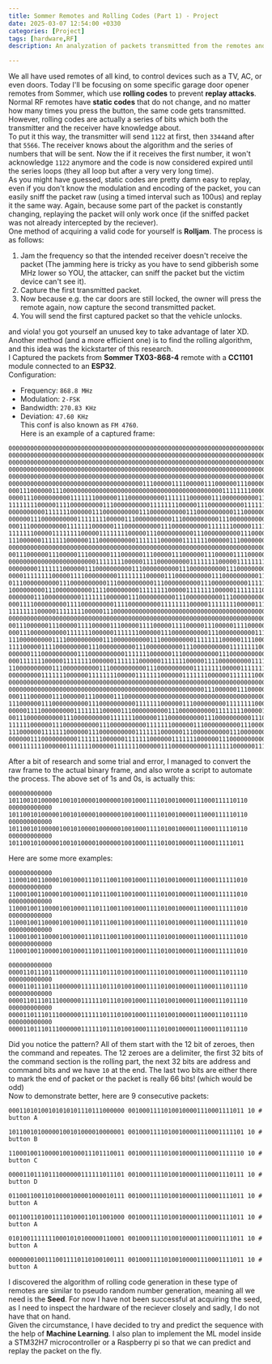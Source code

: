 ```yaml
---
title: Sommer Remotes and Rolling Codes (Part 1) - Project
date: 2025-03-07 12:54:00 +0330
categories: [Project]
tags: [hardware,RF]
description: An analyzation of packets transmitted from the remotes and how to replay them

---
```


We all have used remotes of all kind, to control devices such as a TV, AC, or even doors. Today I'll be focusing on some specific garage door opener remotes from Sommer, which use **rolling codes** to prevent **replay attacks**.  
Normal RF remotes have **static codes** that do not change, and no matter how many times you press the button, the same code gets transmitted. However, rolling codes are actually a series of bits which both the transmitter and the receiver have knowledge about.   
To put it this way, the transmitter will send `1122` at first, then `3344`and after that `5566`. The receiver knows about the algorithm and the series of numbers that will be sent. Now the if it receives the first number, it won't acknowledge `1122` anymore and the code is now considered expired until the series loops (they all loop but after a very very long time).  
As you might have guessed, static codes are pretty damn easy to replay, even if you don't know the modulation and encoding of the packet, you can easily sniff the packet raw (using a timed interval such as 100us) and replay it the same way. Again, because some part of the packet is constantly changing, replaying the packet will only work once (if the sniffed packet was not already intercepted by the reciever).  
One method of acquiring a valid code for yourself is **Rolljam**. The process is as follows:
1. Jam the frequency so that the intended receiver doesn't receive the packet (The jamming here is tricky as you have to send gibberish some MHz lower so YOU, the attacker, can sniff the packet but the victim device can't see it).
2. Capture the first transmitted packet.
3. Now because e.g. the car doors are still locked, the owner will press the remote again, now capture the second transmitted packet.
4. You will send the first captured packet so that the vehicle unlocks. 

and viola! you got yourself an unused key to take advantage of later XD.  
Another method (and a more efficient one) is to find the rolling algorithm, and this idea was the kickstarter of this research.  
I Captured the packets from **Sommer TX03-868-4** remote with a **CC1101** module connected to an **ESP32**.  
Configuration:  
- Frequency: `868.8 MHz`  
- Modulation: `2-FSK`  
- Bandwidth: `270.83 KHz`  
- Deviation: `47.60 KHz`  
This conf is also known as `FM 4760`.  
Here is an example of a captured frame:
```
000000000000000000000000000000000000000000000000000000000000000000000000000000000000000000000000000000000000000000000000
000000000000000000000000000000000000000000000000000000000000000000000000000000000000000000000000000000000000000000000000
000000000000000000000000000000000000000000000000000000000000000000000000000000000000000000000000000000000000000000000000
000000000000000000000000000000000000000000000000000000000000000000000000000000000000000000000000000000000000000000000000
000000000000000000000000000000000000000000000000000000000000000000000000000000000000000000000000000000000000000000000000
000000000000000000000000000000000000011100000111100000111000000111000000111000001110000001110000011100000011100000011100
000111000000111000000000000000000000000000000000000000000001111111100000111000000000011111111000001111111100000111000000
000011100000000001111111000000111000000000011111110000001110000000000111000000000011100000000011110000000000111000000000
111111110000011110000000001110000000000111111110000011100000000001111111100000111000000000011100000000001110000000000111
000000000011111110000001110000000000111000000000011100000000001110000000001111000000000011100000000011111111000001111000
000000111000000000011111111000001110000000000111000000000011100000000001111111000000111111110000011111111000001111111000
000111000000000011111110000001110000000000111000000000011111110000011110000000000111000000000111100000000011110000000001
111111100000111111110000011111111000001110000000000111000000000011100000000001111111100000111111100000011111110000001111
111000000111111100000011100000000001111111000000111111100000011100000000000000000000000000000000000000000000000000000000
000000000000000000000000000000000000000000000000000000000000000000000000000000000000000000000000000000000000000000000000
001110000001110000011100000011100000011100000111000000111000001111000001110000001110000011110000011100000000000000000000
000000000000000000000000111111110000011110000000001111111100000111111110000011100000000001110000000000111111110000011100
000000001111111000000111000000000011100000000001110000000000111000000000011100000000011111111000001111000000000111100000
000011111111000001111000000000111111110000011100000000001110000000000111000000000011100000000001111111000000111000000000
011100000000001110000000000111000000000011100000000001110000000000111111100000011100000000011110000000000111111100000111
100000000011100000000001111000000000111111110000011111111000001111111100000111111110000011100000000001111111000000111000
000000011100000000001111111000000111000000000011100000000001110000000000111000000000011111110000001111111000001111111100
000111100000000011110000000001111000000000111111110000011111111000001111111100000111111110000011111111000001111000000000
111111110000011111111000001110000000000000000000000000000000000000000000000000000000000000000000000000000000000000000000
000000000000000000000000000000000000000000000000000000000000000000000000000000000000000011100000111000000111000001111000
001110000001110000011110000011100000111100000111100000111000001111000000000000000000000000000000000000000000001111111100
000111000000000011111110000001111111000000111000000000011100000000001111111000000111000000000011111110000001110000000000
111000000000111100000000001110000000000111000000000111111110000011110000000001111000000000111111110000011110000000001111
111100000111100000000011100000000001110000000000111000000000011111111000001110000000000111000000000011100000000001110000
000000111000000000011100000000001111111000000111000000000011100000000001111111000000111000000000011100000000001110000000
000111111100000111111110000001111111000000111111100000111100000000011111111000001111000000000111000000000011111111000001
110000000000111000000000011100000000001110000000000111111110000011111111000001111111100000111000000000011100000000001110
000000000111111100000011111111000001111111000000111111100000011111110000001110000000000111111100000011111110000001110000
000000000000000000000000000000000000000000000000000000000000000000000000000000000000000000000000000000000000000000000000
000000000000000000000000000000000000000000000000000000111000000111000000111000001110000001110000011110000011100000011100
000111000000111000000111000001110000000000000000000000000000000000000000000001111111000000111000000000011111110000001111
111000000111000000000011100000000001111111000000111000000000111111110000001110000000001111000000000011100000000001110000
000001111000000000111111110000011100000000001110000000000111111110000011100000000001111111100000111000000000011100000000
001110000000000111000000000011111110000001110000000000111000000000011100000000001110000000000111000000000011100000000001
111111000000111000000000011100000000001111111000000111000000000011100000000001110000000000111111100000011111111000001111
111000000111111100000011100000000001111111000000111000000000011100000000001111111000000111000000000011100000000001110000
000000111000000000011111110000001111111000000111111100000011100000000001110000000000111000000000011111110000001111111000
000111111100000011111110000001111111000000111000000000011111110000001111111000000111000000000000000000
```

After a bit of research and some trial and error, I managed to convert the raw frame to the actual binary frame, and also wrote a script to automate the process. The above set of 1s and 0s, is actually this:

```
000000000000
101100101000001001010000100000010010001111010010000111000111110110
000000000000
101100101000001001010000100000010010001111010010000111000111110110
000000000000
101100101000001001010000100000010010001111010010000111000111110110
000000000000
10110010100000100101000010000001001000111101001000011100011111011
```

Here are some more examples:

```
000000000000
110001001100001001000111011100110010001111010010000111000111111010
000000000000
110001001100001001000111011100110010001111010010000111000111111010
000000000000
110001001100001001000111011100110010001111010010000111000111111010
000000000000
110001001100001001000111011100110010001111010010000111000111111010
000000000000
110001001100001001000111011100110010001111010010000111000111111010
000000000000
110001001100001001000111011100110010001111010010000111000111111010
```

```
000000000000
000011011101110000001111110111010010001111010010000111000111011110
000000000000
000011011101110000001111110111010010001111010010000111000111011110
000000000000
000011011101110000001111110111010010001111010010000111000111011110
000000000000
000011011101110000001111110111010010001111010010000111000111011110
000000000000
000011011101110000001111110111010010001111010010000111000111011110
```

Did you notice the pattern? All of them start with the 12 bit of zeroes, then the command and repeates. The 12 zeroes are a delimiter, the first 32 bits of the command section is the rolling part, the next 32 bits are address and command bits and we have `10` at the end. The last two bits are either there to mark the end of packet or the packet is really 66 bits! (which would be odd)  
Now to demonstrate better, here are 9 consecutive packets:
```
00011010100101010101110111000000 00100011110100100001110001111011 10 # button A

10110010100000100101000010000001 00100011110100100001110001111101 10 # button B

11000100110000100100011101110011 00100011110100100001110001111110 10 # button C

00001101110111000000111111011101 00100011110100100001110001110111 10 # button D

01100110011010000100001000010111 00100011110100100001110001111011 10 # button A

00110011010011110100011011001000 00100011110100100001110001111011 10 # button A

01010011111110001010100000110001 00100011110100100001110001111011 10 # button A

00000001001110011110110100100111 00100011110100100001110001111011 10 # button A
```
I discovered the algorithm of rolling code generation in these type of remotes are similar to pseudo random number generation, meaning all we need is the **Seed**. 
For now I have not been successful at acquiring the seed, as I need to inspect the hardware of the reciever closely and sadly, I do not have that on hand.  
Given the circumstance, I have decided to try and predict the sequence with the help of **Machine Learning**. I also plan to implement the ML model inside a  STM32H7 microcontroller  or a Raspberry pi so that we can predict and replay the packet on the fly.